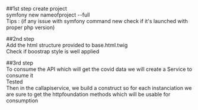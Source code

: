 ##1st step create project  
symfony new nameofproject --full  
Tips : (if any issue with symfony command new check if it's launched with proper php version)

##2nd step  
Add the html structure provided to base.html.twig  
Check if boostrap style is well applied  

##3rd step  
To consume the API which will get the covid data we will create a Service to consume it  
Tested  
Then in the callapiservice, we build a construct so for each instanciation we are sure to get the httpfoundation methods which will be usable for consumption  


